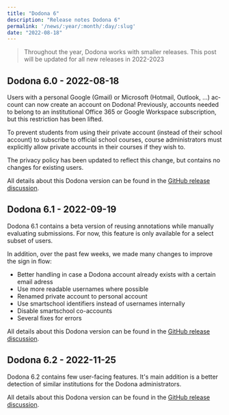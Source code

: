 ```yaml
---
title: "Dodona 6"
description: "Release notes Dodona 6"
permalink: '/news/:year/:month/:day/:slug'
date: "2022-08-18"
---
```


<NewsHeader :title="$frontmatter.title" :date="$frontmatter.date" lang="en" />

> Throughout the year, Dodona works with smaller releases. This post will be updated for all new releases in 2022-2023

## Dodona 6.0 - 2022-08-18

Users with a personal Google (Gmail) or Microsoft (Hotmail, Outlook, ...) account can now create an account on Dodona! Previously, accounts needed to belong to an institutional Office 365 or Google Workspace subscription, but this restriction has been lifted.

To prevent students from using their private account (instead of their school account) to subscribe to official school courses, course administrators must explicitly allow private accounts in their courses if they wish to.

The privacy policy has been updated to reflect this change, but contains no changes for existing users.

All details about this Dodona version can be found in the [GitHub release discussion](https://github.com/dodona-edu/dodona/discussions/3900).

## Dodona 6.1 - 2022-09-19

Dodona 6.1 contains a beta version of reusing annotations while manually evaluating submissions. For now, this feature is only available for a select subset of users.

In addition, over the past few weeks, we made many changes to improve the sign in flow:
- Better handling in case a Dodona account already exists with a certain email adress
- Use more readable usernames where possible
- Renamed private account to personal account
- Use smartschool identifiers instead of usernames internally
- Disable smartschool co-accounts
- Several fixes for errors

All details about this Dodona version can be found in the [GitHub release discussion](https://github.com/dodona-edu/dodona/discussions/4007).

## Dodona 6.2 - 2022-11-25

Dodona 6.2 contains few user-facing features. It's main addition is a better detection of similar institutions for the Dodona administrators.

All details about this Dodona version can be found in the [GitHub release discussion](https://github.com/dodona-edu/dodona/discussions/4192).
